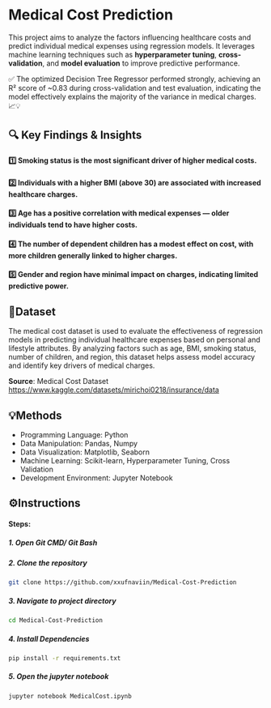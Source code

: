 # Medical Cost Prediction
This project aims to analyze the factors influencing healthcare costs and predict individual medical expenses using regression models. It leverages machine learning techniques such as **hyperparameter tuning**, **cross-validation**, and **model evaluation** to improve predictive performance.

✅ The optimized Decision Tree Regressor performed strongly, achieving an R² score of ~0.83 during cross-validation and test evaluation, indicating the model effectively explains the majority of the variance in medical charges. 📈💡
###
## 🔍 Key Findings & Insights
#### 1️⃣ Smoking status is the most significant driver of higher medical costs.
#### 2️⃣ Individuals with a higher BMI (above 30) are associated with increased healthcare charges.
#### 3️⃣ Age has a positive correlation with medical expenses — older individuals tend to have higher costs.
#### 4️⃣ The number of dependent children has a modest effect on cost, with more children generally linked to higher charges.
#### 5️⃣ Gender and region have minimal impact on charges, indicating limited predictive power.

## 📂Dataset

The medical cost dataset is used to evaluate the effectiveness of regression models in predicting individual healthcare expenses based on personal and lifestyle attributes. By analyzing factors such as age, BMI, smoking status, number of children, and region, this dataset helps assess model accuracy and identify key drivers of medical charges.

**Source**: Medical Cost Dataset
https://www.kaggle.com/datasets/mirichoi0218/insurance/data

###
## 💡Methods
- Programming Language: Python
- Data Manipulation: Pandas, Numpy
- Data Visualization: Matplotlib, Seaborn
- Machine Learning: Scikit-learn, Hyperparameter Tuning, Cross Validation
- Development Environment: Jupyter Notebook

###
## ⚙️Instructions

#### Steps:
##### 1. Open Git CMD/ Git Bash
##### 2. Clone the repository  
```bash
git clone https://github.com/xxufnaviin/Medical-Cost-Prediction
```
##### 3. Navigate to project directory 
```bash
cd Medical-Cost-Prediction
```
##### 4. Install Dependencies
```bash
pip install -r requirements.txt
``` 
##### 5. Open the jupyter notebook 
```bash
jupyter notebook MedicalCost.ipynb
```
